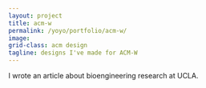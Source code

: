 ```yaml
---
layout: project
title: acm-w
permalink: /yoyo/portfolio/acm-w/
image:
grid-class: acm design
tagline: designs I've made for ACM-W
---
```

I wrote an article about bioengineering research at UCLA.
